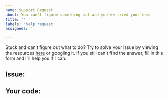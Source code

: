 ```yaml
---
name: Support Request
about: You can't figure something out and you've tried your best
title: ''
labels: 'help request'
assignees: ''

---
```


Stuck and can't figure out what to do? Try to solve your issue by viewing the resources [here](https://l1lith.github.io/Intro-Coding-Concepts#resources) or googling it. If you still can't find the answer, fill in this form and I'll help you if I can.

## Issue:
<!-- Describe your issue in detail, and include any error messages in full -->


## Your code:
<!-- Paste a link to your code below 
(if your issue doesn't have to do with writing code you can ignore this part)>
